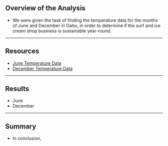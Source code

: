 ## Overview of the Analysis
- We were given the task of finding the temperature data for the months of June and December in Oahu, in order to determine if the surf and ice cream shop business is sustainable year-round.
--------------------------
## Resources
- [June Temperature Data](/june_temp.png)
- [December Temperature Data](/dec_temp.png)
--------------------------
## Results
- June
- December
--------------------------
## Summary
- In conclusion, 
